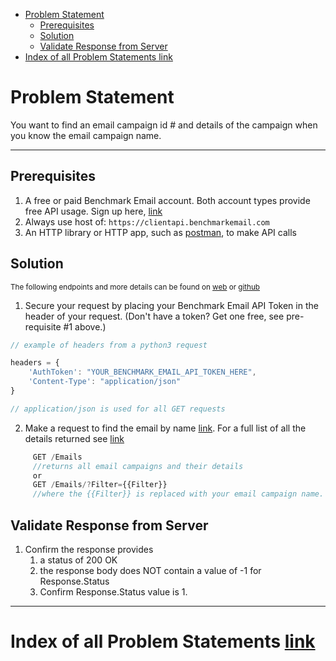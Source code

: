 - [Problem Statement](#problem-statement)
    - [Prerequisites](#prerequisites)
    - [Solution](#solution)
    - [Validate Response from Server](#validate-response-from-server)
- [Index of all Problem Statements link](#index-of-all-problem-statements-link)

# Problem Statement

You want to find an email campaign id # and details of the campaign when you know the email campaign name.

---

## Prerequisites

1. A free or paid Benchmark Email account. Both account types provide free API usage. Sign up here, [link](https://ui.benchmarkemail.com/Integrate#AP)
1. Always use host of: `https://clientapi.benchmarkemail.com`
1. An HTTP library or HTTP app, such as [postman](https://www.getpostman.com/), to make API calls

## Solution

<sub>The following endpoints and more details can be found on [web](https://developer.benchmarkemail.com/) or [github](https://github.com/BenchmarkEmail/RESTful-API-v3/tree/master/Postman%20Collections)</sub>

1. Secure your request by placing your Benchmark Email API Token in the header of your request. (Don't have a token?  Get one free, see pre-requisite #1 above.)

```javascript
// example of headers from a python3 request

headers = {
    'AuthToken': "YOUR_BENCHMARK_EMAIL_API_TOKEN_HERE",
    'Content-Type': "application/json" 
}

// application/json is used for all GET requests
```

2. Make a request to find the email by name [link](https://developer.benchmarkemail.com/#0068614f-f224-141b-b1eb-8768abc0f5d3). For a full list of all the details returned see [link](https://www.benchmarkemail.com/models.htm#EmailListData)

```js
     GET /Emails
     //returns all email campaigns and their details
     or
     GET /Emails/?Filter={{Filter}}
     //where the {{Filter}} is replaced with your email campaign name.
```

## Validate Response from Server

1. Confirm the response provides
    1. a status of 200 OK 
    1. the response body does NOT contain a value of -1 for Response.Status
    1. Confirm Response.Status value is 1.

---

# Index of all Problem Statements [link](https://benchmarkemail.github.io/RESTful-API-v3/)